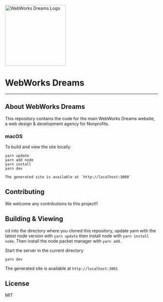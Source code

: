 <div>
  <img alt="WebWorks Dreams Logo" src="https://www.webworksdreams.com/_next/static/media/WWD.2.76100857.svg" width="200px">
</div>

# WebWorks Dreams
<hr />

## About WebWorks Dreams
This repository contains the code for the main WebWorks Dreams website, a web design & development agency for Nonprofits.

### macOS

To build and view the site locally:

    yarn update
    yarn add node
    yarn install
    yarn dev

    The generated site is available at `http://localhost:3000`

## Contributing
We welcome any contributions to this project!!

## Building & Viewing ##

cd into the directory where you cloned this repository, update yarn with the latest node version with `yarn update` then install node with `yarn install node`. Then install the node packet manager with `yarn add`.

Start the server in the current directory

    yarn dev

The generated site is available at `http://localhost:3001`

## License
MIT